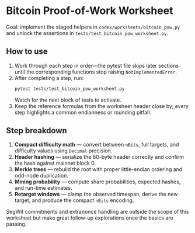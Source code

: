 # Bitcoin Proof-of-Work Worksheet

Goal: implement the staged helpers in `codex/worksheets/bitcoin_pow.py` and
unlock the assertions in `tests/test_bitcoin_pow_worksheet.py`.

## How to use
1. Work through each step in order—the pytest file skips later sections until
the corresponding functions stop raising `NotImplementedError`.
2. After completing a step, run:
   ```bash
   pytest tests/test_bitcoin_pow_worksheet.py
   ```
   Watch for the next block of tests to activate.
3. Keep the reference formulas from the worksheet header close by; every step
highlights a common endianness or rounding pitfall.

## Step breakdown
1. **Compact difficulty math** — convert between `nBits`, full targets, and
difficulty values using `Decimal` precision.
2. **Header hashing** — serialize the 80-byte header correctly and confirm the
hash against mainnet block 0.
3. **Merkle trees** — rebuild the root with proper little-endian ordering and
odd-node duplication.
4. **Mining probability** — compute share probabilities, expected hashes, and
run-time estimates.
5. **Retarget windows** — clamp the observed timespan, derive the new target,
and produce the compact `nBits` encoding.

SegWit commitments and extranonce handling are outside the scope of this
worksheet but make great follow-up explorations once the basics are passing.
